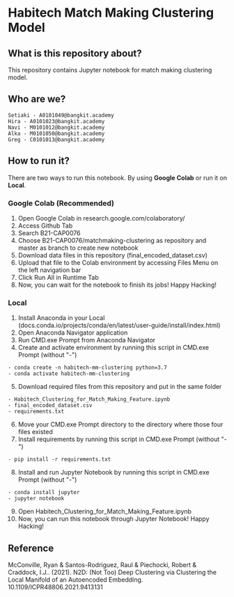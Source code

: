 # Habitech Match Making Clustering Model

## What is this repository about?
This repository contains Jupyter notebook for match making clustering model. 

## Who are we?
```
Setiaki - A0101049@bangkit.academy
Hira - A0101023@bangkit.academy
Navi - M0101012@bangkit.academy
Alka - M0101050@bangkit.academy
Greg - C0101013@bangkit.academy
```

## How to run it?
There are two ways to run this notebook. By using **Google Colab** or run it on **Local**.

### Google Colab (Recommended)
1. Open Google Colab in research.google.com/colaboratory/
2. Access Github Tab
3. Search B21-CAP0076
4. Choose B21-CAP0076/matchmaking-clustering as repository and master as branch to create new notebook
5. Download data files in this repository (final_encoded_dataset.csv)
6. Upload that file to the Colab environment by accessing Files Menu on the left navigation bar
7. Click Run All in Runtime Tab
8. Now, you can wait for the notebook to finish its jobs! Happy Hacking!

### Local
1. Install Anaconda in your Local (docs.conda.io/projects/conda/en/latest/user-guide/install/index.html)
2. Open Anaconda Navigator application
3. Run CMD.exe Prompt from Anaconda Navigator
4. Create and activate environment by running this script in CMD.exe Prompt (without "-")
```
- conda create -n habitech-mm-clustering python=3.7
- conda activate habitech-mm-clustering
```
5. Download required files from this repository and put in the same folder
```
- Habitech_Clustering_for_Match_Making_Feature.ipynb
- final_encoded_dataset.csv
- requirements.txt
```
6. Move your CMD.exe Prompt directory to the directory where those four files existed
7. Install requirements by running this script in CMD.exe Prompt (without "-")
```
- pip install -r requirements.txt
```
8. Install and run Jupyter Notebook by running this script in CMD.exe Prompt (without "-")
```
- conda install jupyter
- jupyter notebook  
```
9. Open Habitech_Clustering_for_Match_Making_Feature.ipynb
10. Now, you can run this notebook through Jupyter Notebook! Happy Hacking!

## Reference
McConville, Ryan & Santos-Rodriguez, Raul & Piechocki, Robert & Craddock, I.J.. (2021). N2D: (Not Too) Deep Clustering via Clustering the Local Manifold of an Autoencoded Embedding. 10.1109/ICPR48806.2021.9413131
